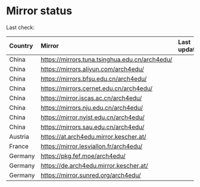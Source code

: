 <script src="./time.js"></script>
# Mirror status
Last check: <script type="text/javascript">localize(1700656515.8252034);</script>

|Country|Mirror|Last update|
|:------|:-----|:----------|
|China|https://mirrors.tuna.tsinghua.edu.cn/arch4edu/|<script type="text/javascript">localize(1700634820);</script>|
|China|https://mirrors.aliyun.com/arch4edu/|<script type="text/javascript">localize(1700634820);</script>|
|China|https://mirrors.bfsu.edu.cn/arch4edu/|<script type="text/javascript">localize(1700634820);</script>|
|China|https://mirrors.cernet.edu.cn/arch4edu/|<script type="text/javascript">localize(1700634820);</script>|
|China|https://mirror.iscas.ac.cn/arch4edu/|<script type="text/javascript">localize(1700634820);</script>|
|China|https://mirrors.nju.edu.cn/arch4edu/|<script type="text/javascript">localize(1700591629);</script>|
|China|https://mirror.nyist.edu.cn/arch4edu/|<script type="text/javascript">localize(1700634820);</script>|
|China|https://mirrors.sau.edu.cn/arch4edu/|<script type="text/javascript">localize(1700634820);</script>|
|Austria|https://at.arch4edu.mirror.kescher.at/|<script type="text/javascript">localize(1700634820);</script>|
|France|https://mirror.lesviallon.fr/arch4edu/|<script type="text/javascript">localize(1700591629);</script>|
|Germany|https://pkg.fef.moe/arch4edu/|<script type="text/javascript">localize(1700634820);</script>|
|Germany|https://de.arch4edu.mirror.kescher.at/|<script type="text/javascript">localize(1700634820);</script>|
|Germany|https://mirror.sunred.org/arch4edu/|<script type="text/javascript">localize(1700634820);</script>|

<script src="./tablefilter/tablefilter.js"></script>
<script src="./table.js"></script>